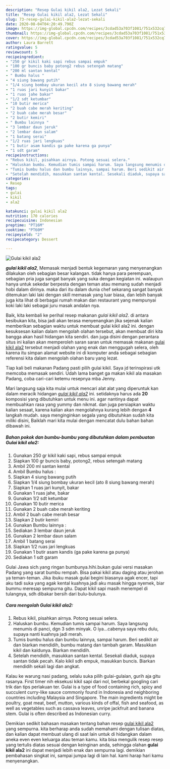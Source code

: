```yaml
---
description: "Resep Gulai kikil ala2, Lezat Sekali"
title: "Resep Gulai kikil ala2, Lezat Sekali"
slug: 73-resep-gulai-kikil-ala2-lezat-sekali
date: 2020-08-04T04:20:49.790Z
image: https://img-global.cpcdn.com/recipes/3cdad53a703f1081/751x532cq70/gulai-kikil-ala2-foto-resep-utama.jpg
thumbnail: https://img-global.cpcdn.com/recipes/3cdad53a703f1081/751x532cq70/gulai-kikil-ala2-foto-resep-utama.jpg
cover: https://img-global.cpcdn.com/recipes/3cdad53a703f1081/751x532cq70/gulai-kikil-ala2-foto-resep-utama.jpg
author: Laura Barrett
ratingvalue: 5
reviewcount: 5
recipeingredient:
- "250 gr kikil kaki sapi rebus sampai empuk"
- "100 gr buncis baby potong2 rebus setengah matang"
- "200 ml santan kental"
- " Bumbu halus "
- "4 siung bawang putih"
- "1/4 siung bombay ukuran kecil ato 8 siung bawang merah"
- "1 ruas jari kunyit bakar"
- "1 ruas jahe bakar"
- "1/2 sdt ketumbar"
- "10 butir merica"
- "2 buah cabe merah keriting"
- "2 buah cabe merah besar"
- "2 butir kemiri"
- " Bumbu lainnya "
- "3 lembar daun jeruk"
- "2 lembar daun salam"
- "1 batang serai"
- "1/2 ruas jari lengkuas"
- "1 butir asam kandis ga pake karena ga punya"
- "1 sdt garam"
recipeinstructions:
- "Rebus kikil, pisahkan airnya. Potong sesuai selera."
- "Haluskan bumbu. Kemudian tumis sampai harum. Saya langsung menumis di panci, dgn 3 sdm minyak. O iya...cabenya saya rebu dulu, supaya nanti kuahnya jadi merah."
- "Tumis bumbu halus dan bumbu lainnya, sampai harum. Beri sedikit air dan biarkan mendidih, bumbu matang dan tambah garam. Masukkan kikil dan kaldunya. Biarkan mendidih."
- "Setelah mendidih, masukkan santan kental. Sesekali diaduk, supaya santan tidak pecah. Kalo kikil sdh empuk, masukkan buncis. Biarkan mendidih sekali lagi dan angkat."
categories:
- Resep
tags:
- gulai
- kikil
- ala2

katakunci: gulai kikil ala2 
nutrition: 170 calories
recipecuisine: Indonesian
preptime: "PT16M"
cooktime: "PT60M"
recipeyield: "2"
recipecategory: Dessert

---
```



![Gulai kikil ala2](https://img-global.cpcdn.com/recipes/3cdad53a703f1081/751x532cq70/gulai-kikil-ala2-foto-resep-utama.jpg)

<b><i>gulai kikil ala2</i></b>, Memasak menjadi bentuk kegemaran yang menyenangkan dilakukan oleh sebagian besar kalangan. tidak hanya para perempuan, sebagian pria juga sangat banyak yang suka dengan kegiatan ini. walaupun hanya untuk sekedar berpesta dengan teman atau memang sudah menjadi hobi dalam dirinya. maka dari itu dalam dunia chef sekarang sangat banyak ditemukan laki laki dengan skill memasak yang luar biasa, dan lebih banyak juga kita lihat di berbagai rumah makan dan restaurant yang mempunyai koki laki laki sebagai juru masak andalan nya.

Baik, kita kembali ke perihal resep makanan <i>gulai kikil ala2</i>. di antara kesibukan kita, bisa jadi akan terasa menyenangkan jika sejenak kalian memberikan sebagian waktu untuk membuat gulai kikil ala2 ini. dengan kesuksesan kalian dalam mengolah olahan tersebut, akan membuat diri kita bangga akan hasil hidangan kita sendiri. dan juga disini dengan perantara situs ini kalian akan memperoleh saran saran untuk memasak makanan <u>gulai kikil ala2</u> tersebut menjadi olahan yang enak dan menggugah selera, oleh karena itu simpan alamat website ini di komputer anda sebagai sebagian referensi kita dalam mengolah olahan baru yang lezat.

Tiap kali beli makanan Padang pasti pilih gulai kikil. Saya jd terinspirasi utk memcoba memasak sendiri. Udah lama banget ga makan kikil ala masakan Padang, coba cari-cari ketemu resepnya mba Jenny.


Mari langsung saja kita mulai untuk mencari alat alat yang diperuntuk kan dalam meracik hidangan <u><i>gulai kikil ala2</i></u> ini. setidaknya harus ada <b>20</b> komposisi yang dibutuhkan untuk menu ini. agar nantinya dapat membuahkan rasa yang yummy dan nikmat. dan juga persiapkan waktu kalian sesaat, karena kalian akan mengolahnya kurang lebih dengan <b>4</b> langkah mudah. saya menginginkan segala yang dibutuhkan sudah kita miliki disini, Baiklah mari kita mulai dengan mencatat dulu bahan bahan dibawah ini.

<!--inarticleads1-->

##### Bahan pokok dan bumbu-bumbu yang dibutuhkan dalam pembuatan Gulai kikil ala2:

1. Gunakan 250 gr kikil kaki sapi, rebus sampai empuk
1. Siapkan 100 gr buncis baby, potong2, rebus setengah matang
1. Ambil 200 ml santan kental
1. Ambil  Bumbu halus :
1. Siapkan 4 siung bawang putih
1. Siapkan 1/4 siung bombay ukuran kecil (ato 8 siung bawang merah)
1. Siapkan 1 ruas jari kunyit, bakar
1. Gunakan 1 ruas jahe, bakar
1. Gunakan 1/2 sdt ketumbar
1. Gunakan 10 butir merica
1. Gunakan 2 buah cabe merah keriting
1. Ambil 2 buah cabe merah besar
1. Siapkan 2 butir kemiri
1. Gunakan  Bumbu lainnya :
1. Sediakan 3 lembar daun jeruk
1. Gunakan 2 lembar daun salam
1. Ambil 1 batang serai
1. Siapkan 1/2 ruas jari lengkuas
1. Gunakan 1 butir asam kandis (ga pake karena ga punya)
1. Sediakan 1 sdt garam


Gulai Jawa sich.yang ringan bumbunya.hihi.bukan gulai versi masakan Padang yang sarat bumbu rempah. Bisa pakai kikil atau daging atau jerohan ya teman-teman. Jika ibuku masak gulai begini biasanya agak encer, tapi aku tadi suka yang agak kental kuahnya.jadi aku masak hingga nyemek, biar bummu meresap sempurna gitu. Dapat kikil sapi masih menempel di tulangnya, sdh dibakar bersih dari bulu-bulunya. 

<!--inarticleads2-->

##### Cara mengolah Gulai kikil ala2:

1. Rebus kikil, pisahkan airnya. Potong sesuai selera.
1. Haluskan bumbu. Kemudian tumis sampai harum. Saya langsung menumis di panci, dgn 3 sdm minyak. O iya...cabenya saya rebu dulu, supaya nanti kuahnya jadi merah.
1. Tumis bumbu halus dan bumbu lainnya, sampai harum. Beri sedikit air dan biarkan mendidih, bumbu matang dan tambah garam. Masukkan kikil dan kaldunya. Biarkan mendidih.
1. Setelah mendidih, masukkan santan kental. Sesekali diaduk, supaya santan tidak pecah. Kalo kikil sdh empuk, masukkan buncis. Biarkan mendidih sekali lagi dan angkat.


Kalau ke warung nasi padang, selalu suka pilih gulai-gulaian, gurih aja gitu rasanya. First timer nih eksekusi kikil sapi dari nol, berbekal googling cari trik dan tips perlakuan ter. Gulai is a type of food containing rich, spicy and succulent curry-like sauce commonly found in Indonesia and neighboring countries including Malaysia and Singapore. The main ingredients might be poultry, goat meat, beef, mutton, various kinds of offal, fish and seafood, as well as vegetables such as cassava leaves, unripe jackfruit and banana stem. Gulai is often described as Indonesian curry. 

Demikian sedikit bahasan masakan tentang bahan resep <u>gulai kikil ala2</u> yang sempurna. kita berharap anda sudah memahami dengan tulisan diatas, dan kalian dapat membuat ulang di saat lain untuk di hidangkan dalam aneka even even keluarga atau teman kamu. kita bisa mengulik resep resep yang tertulis diatas sesuai dengan keinginan anda, sehingga olahan <b>gulai kikil ala2</b> ini dapat menjadi lebih enak dan sempurna lagi. demikian pembahasan singkat ini, sampai jumpa lagi di lain hal. kami harap hari kamu menyenangkan.
